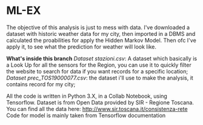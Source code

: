 # ML-EX

The objective of this analysis is just to mess with data. I've downloaded a dataset with historic weather data for my city, then imported in a DBMS and calculated the proabilities for apply the Hidden Markov Model. Then ofc I've apply it, to see what the prediction for weather will look like. 

**What's inside this branch**
*Dataset stazioni.csv*: A dataset which basically is a Look Up for all the sensors for the Region, you can use it to quickly filter the website to search for data if you want records for a specific location;
*Dataset prec_TOS19000077.csv*: the dataset i'll use to make the analysis, it contains record for my city;

All the code is written in Python 3.X, in a Collab Notebook, using Tensorflow. Dataset is from Open Data provided by SIR - Regione Toscana. You can find all the data here: http://www.sir.toscana.it/consistenza-rete 
Code for model is mainly taken from Tensorflow documentation
